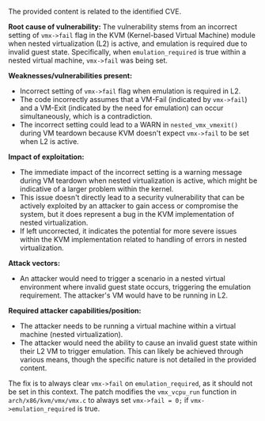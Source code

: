 The provided content is related to the identified CVE.

**Root cause of vulnerability:**
The vulnerability stems from an incorrect setting of `vmx->fail` flag in the KVM (Kernel-based Virtual Machine) module when nested virtualization (L2) is active, and emulation is required due to invalid guest state. Specifically, when `emulation_required` is true within a nested virtual machine, `vmx->fail` was being set.

**Weaknesses/vulnerabilities present:**
- Incorrect setting of `vmx->fail` flag when emulation is required in L2.
- The code incorrectly assumes that a VM-Fail (indicated by `vmx->fail`) and a VM-Exit (indicated by the need for emulation) can occur simultaneously, which is a contradiction.
- The incorrect setting could lead to a WARN in `nested_vmx_vmexit()` during VM teardown because KVM doesn't expect `vmx->fail` to be set when L2 is active.

**Impact of exploitation:**
- The immediate impact of the incorrect setting is a warning message during VM teardown when nested virtualization is active, which might be indicative of a larger problem within the kernel.
- This issue doesn't directly lead to a security vulnerability that can be actively exploited by an attacker to gain access or compromise the system, but it does represent a bug in the KVM implementation of nested virtualization.
- If left uncorrected, it indicates the potential for more severe issues within the KVM implementation related to handling of errors in nested virtualization.

**Attack vectors:**
- An attacker would need to trigger a scenario in a nested virtual environment where invalid guest state occurs, triggering the emulation requirement. The attacker's VM would have to be running in L2.

**Required attacker capabilities/position:**
- The attacker needs to be running a virtual machine within a virtual machine (nested virtualization).
- The attacker would need the ability to cause an invalid guest state within their L2 VM to trigger emulation. This can likely be achieved through various means, though the specific nature is not detailed in the provided content.

The fix is to always clear `vmx->fail` on `emulation_required`, as it should not be set in this context. The patch modifies the `vmx_vcpu_run` function in `arch/x86/kvm/vmx/vmx.c` to always set `vmx->fail = 0;` if `vmx->emulation_required` is true.